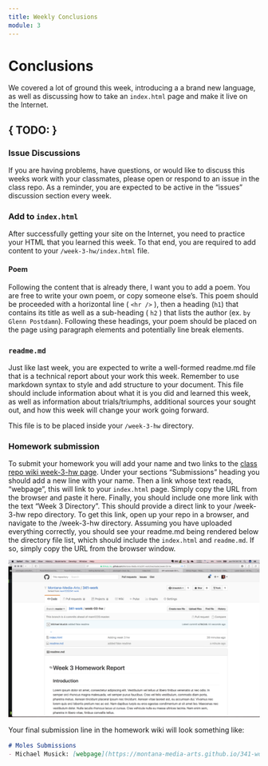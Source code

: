 ```yaml
---
title: Weekly Conclusions
module: 3
---
```

# Conclusions
We covered a lot of ground this week, introducing a a brand new language, as well as discussing how to take an `index.html` page and make it live on the Internet.

## { TODO: }

### Issue Discussions
If you are having problems, have questions, or would like to discuss this weeks work with your classmates, please open or respond to an issue in the class repo. As a reminder, you are expected to be active in the “issues” discussion section every week.

### Add to `index.html`
After successfully getting your site on the Internet, you need to practice your HTML that you learned this week. To that end, you are required to add content to your `/week-3-hw/index.html` file.

#### Poem
Following the content that is already there, I want you to add a poem. You are free to write your own poem, or copy someone else’s. This poem should be proceeded with a horizontal line ( `<hr />` ), then a heading (`h1`) that contains its title as well as a sub-heading ( `h2` ) that lists the author (ex. `by Glenn Postdamn`). Following these headings, your poem should be placed on the page using paragraph elements and potentially line break elements.

### `readme.md`
Just like last week, you are expected to write a well-formed readme.md file that is a technical report about your work this week. Remember to use markdown syntax to style and add structure to your document. This file should include information about what it is you did and learned this week, as well as information about trials/triumphs, additional sources your sought out, and how this week will change your work going forward.

This file is to be placed inside your `/week-3-hw` directory.

### Homework submission
To submit your homework you will add your name and two links to the [class repo wiki week-3-hw page](#). Under your sections “Submissions” heading you should add a new line with your name. Then a link whose text reads, “webpage”, this will link to your `index.html` page. Simply copy the URL from the browser and paste it here. Finally, you should include one more link with the text “Week 3 Directory”. This should provide a direct link to your /week-3-hw repo directory. To get this link, open up your repo in a browser, and navigate to the /week-3-hw directory. Assuming you have uploaded everything correctly, you should see your readme.md being rendered below the directory file list, which should include the `index.html` and `readme.md`. If so, simply copy the URL from the browser window.

![Example of week 3 hw submission](../imgs/week_3_sub_ex.png)

Your final submission line in the homework wiki will look something like:

```markdown
# Moles Submissions
- Michael Musick: [webpage](https://montana-media-arts.github.io/341-work/HW-Examples/week-03-hw/) - [Week 3 Directory](https://github.com/Montana-Media-Arts/341-work/tree/master/HW-Examples/week-03-hw)
```
